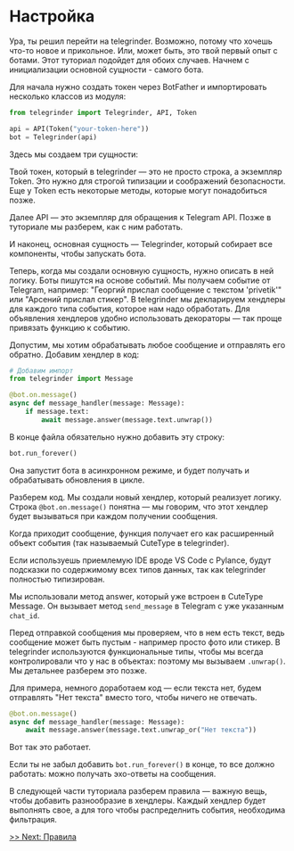 # Настройка

Ура, ты решил перейти на telegrinder. Возможно, потому что хочешь что-то новое и прикольное. Или, может быть, это твой первый опыт с ботами. Этот туториал подойдет для обоих случаев. Начнем с инициализации основной сущности - самого бота.

Для начала нужно создать токен через BotFather и импортировать несколько классов из модуля:

```python
from telegrinder import Telegrinder, API, Token

api = API(Token("your-token-here"))
bot = Telegrinder(api)
```

Здесь мы создаем три сущности:

Твой токен, который в telegrinder — это не просто строка, а экземпляр Token. Это нужно для строгой типизации и соображений безопасности. Еще у Token есть некоторые методы, которые могут понадобиться позже.

Далее API — это экземпляр для обращения к Telegram API. Позже в туториале мы разберем, как с ним работать.

И наконец, основная сущность — Telegrinder, который собирает все компоненты, чтобы запускать бота.

Теперь, когда мы создали основную сущность, нужно описать в ней логику. Боты пишутся на основе событий. Мы получаем событие от Telegram, например: "Георгий прислал сообщение с текстом 'privetik'" или "Арсений прислал стикер". В telegrinder мы декларируем хендлеры для каждого типа события, которое нам надо обработать. Для объявления хендлеров удобно использовать декораторы — так проще привязать функцию к событию.

Допустим, мы хотим обрабатывать любое сообщение и отправлять его обратно. Добавим хендлер в код:

```python
# Добавим импорт
from telegrinder import Message

@bot.on.message()
async def message_handler(message: Message):
    if message.text:
        await message.answer(message.text.unwrap())
```

В конце файла обязательно нужно добавить эту строку:

```python
bot.run_forever()
```

Она запустит бота в асинхронном режиме, и будет получать и обрабатывать обновления в цикле.

Разберем код. Мы создали новый хендлер, который реализует логику. Строка `@bot.on.message()` понятна — мы говорим, что этот хендлер будет вызываться при каждом получении сообщения.

Когда приходит сообщение, функция получает его как расширенный объект события (так называемый CuteType в telegrinder).

Если используешь приемлемую IDE вроде VS Code с Pylance, будут подсказки по содержимому всех типов данных, так как telegrinder полностью типизирован.

Мы использовали метод answer, который уже встроен в CuteType Message. Он вызывает метод `send_message` в Telegram с уже указанным `chat_id`.

Перед отправкой сообщения мы проверяем, что в нем есть текст, ведь сообщение может быть пустым - например просто фото или стикер. В telegrinder используются функциональные типы, чтобы мы всегда контролировали что у нас в объектах: поэтому мы вызываем `.unwrap()`. Мы детальнее разберем это позже.

Для примера, немного доработаем код — если текста нет, будем отправлять "Нет текста" вместо того, чтобы ничего не отвечать.

```python
@bot.on.message()
async def message_handler(message: Message):
    await message.answer(message.text.unwrap_or("Нет текста"))
```

Вот так это работает.

Если ты не забыл добавить `bot.run_forever()` в конце, то все должно работать: можно получать эхо-ответы на сообщения.

В следующей части туториала разберем правила — важную вещь, чтобы добавить разнообразие в хендлеры. Каждый хендлер будет выполнять свое, а для того чтобы распределнить события, необходима фильтрация.

[>> Next: Правила](2_rules.md)
